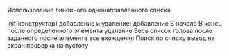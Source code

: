 Использование линейного однонаправленного списка

init(конструктор) 
добавление и удаление: 
    добавление В начало 
               В конец 
               после определенного элемента 
    удаление   Весь список 
               голова 
               после заданного 
               после элемента 
               все вхождения 
Поиск по списку 
вывод на экран 
проверка на пустоту 
